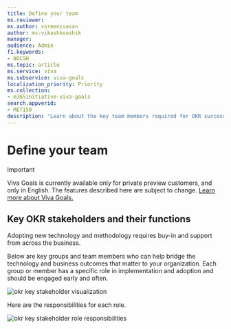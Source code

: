 ```yaml
---
title: Define your team
ms.reviewer: 
ms.author: vsreenivasan
author: ms-vikashkoushik
manager: 
audience: Admin
f1.keywords:
- NOCSH
ms.topic: article
ms.service: viva
ms.subservice: viva-goals
localization_priority: Priority
ms.collection:  
- m365initiative-viva-goals  
search.appverid:
- MET150
description: "Learn about the key team members required for OKR success"
---
```


# Define your team

> [!IMPORTANT]
> Viva Goals is currently available only for private preview customers, and only in English. The features described here are subject to change. [Learn more about Viva Goals.](https://go.microsoft.com/fwlink/?linkid=2189933)

## Key OKR stakeholders and their functions

Adopting new technology and methodology requires buy-in and support from across the business. 

Below are key groups and team members who can help bridge the technology and business outcomes that matter to your organization. Each group or member has a specific role in implementation and adoption and should be engaged early and often. 

![okr key stakeholder visualization](../media/goals/1/12/a.jpg)

Here are the responsibilities for each role. 

![okr key stakeholder role responsibilities](../media/goals/1/12/b.jpg)
